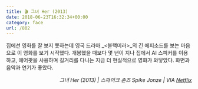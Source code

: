 ```yaml
---
title: 🎬 그녀 Her (2013)
date: 2018-06-23T16:32:34+00:00
category: face
url: /802
---
```


집에선 영화를 잘 보지 못하는데 영국 드라마 _<블랙미러>_의 긴 에피소드를 보는 마음으로 이 영화를 보기 시작했다. 개봉했을 때보다 몇 년이 지나 집에서 AI 스피커를 이용하고, 에어팟을 사용하며 길거리를 다니는 지금 더 현실적으로 영화가 와닿았다. 화면과 음악과 연기가 좋았다.

<p style="text-align:right">
  <em>그녀 Her (2013) | 스파이크 존즈 Spike Jonze</em><em>&nbsp;| VIA <a href="http://netflix.com" target="_blank" rel="noreferrer noopener">Netflix</a><br /></em>
</p>